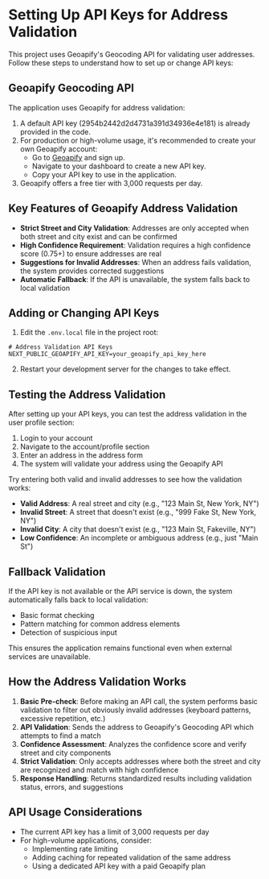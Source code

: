 # Setting Up API Keys for Address Validation

This project uses Geoapify's Geocoding API for validating user addresses. Follow these steps to understand how to set up or change API keys:

## Geoapify Geocoding API

The application uses Geoapify for address validation:

1. A default API key (2954b2442d2d4731a391d34936e4e181) is already provided in the code.
2. For production or high-volume usage, it's recommended to create your own Geoapify account:
   - Go to [Geoapify](https://www.geoapify.com/) and sign up.
   - Navigate to your dashboard to create a new API key.
   - Copy your API key to use in the application.
3. Geoapify offers a free tier with 3,000 requests per day.

## Key Features of Geoapify Address Validation

- **Strict Street and City Validation**: Addresses are only accepted when both street and city exist and can be confirmed
- **High Confidence Requirement**: Validation requires a high confidence score (0.75+) to ensure addresses are real
- **Suggestions for Invalid Addresses**: When an address fails validation, the system provides corrected suggestions
- **Automatic Fallback**: If the API is unavailable, the system falls back to local validation

## Adding or Changing API Keys

1. Edit the `.env.local` file in the project root:

```
# Address Validation API Keys
NEXT_PUBLIC_GEOAPIFY_API_KEY=your_geoapify_api_key_here
```

2. Restart your development server for the changes to take effect.

## Testing the Address Validation

After setting up your API keys, you can test the address validation in the user profile section:

1. Login to your account
2. Navigate to the account/profile section
3. Enter an address in the address form
4. The system will validate your address using the Geoapify API

Try entering both valid and invalid addresses to see how the validation works:

- **Valid Address**: A real street and city (e.g., "123 Main St, New York, NY")
- **Invalid Street**: A street that doesn't exist (e.g., "999 Fake St, New York, NY")
- **Invalid City**: A city that doesn't exist (e.g., "123 Main St, Fakeville, NY")
- **Low Confidence**: An incomplete or ambiguous address (e.g., just "Main St")

## Fallback Validation

If the API key is not available or the API service is down, the system automatically falls back to local validation:

- Basic format checking
- Pattern matching for common address elements
- Detection of suspicious input

This ensures the application remains functional even when external services are unavailable.

## How the Address Validation Works

1. **Basic Pre-check**: Before making an API call, the system performs basic validation to filter out obviously invalid addresses (keyboard patterns, excessive repetition, etc.)
2. **API Validation**: Sends the address to Geoapify's Geocoding API which attempts to find a match
3. **Confidence Assessment**: Analyzes the confidence score and verify street and city components
4. **Strict Validation**: Only accepts addresses where both the street and city are recognized and match with high confidence
5. **Response Handling**: Returns standardized results including validation status, errors, and suggestions

## API Usage Considerations

- The current API key has a limit of 3,000 requests per day
- For high-volume applications, consider:
  - Implementing rate limiting
  - Adding caching for repeated validation of the same address
  - Using a dedicated API key with a paid Geoapify plan
